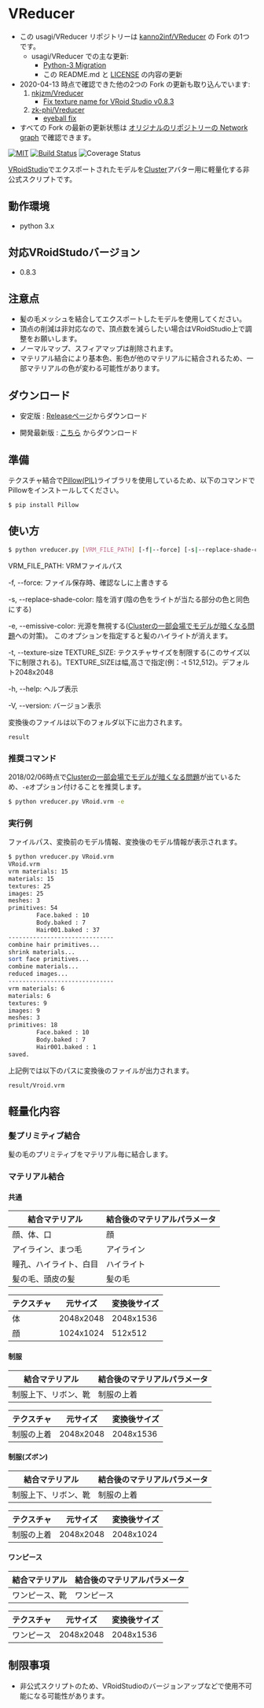 # VReducer

- この usagi/VReducer リポジトリーは [kanno2inf/VReducer](https://github.com/kanno2inf/VReducer/network) の Fork の1つです。
    - usagi/VReducer での主な更新:
        - [Python-3 Migration](https://github.com/usagi/VReducer/tree/python3-migration)
        - この README.md と [LICENSE](LICENSE) の内容の更新
- 2020-04-13 時点で確認できた他の2つの Fork の更新も取り込んでいます:
    1. [nkjzm/Vreducer](https://github.com/nkjzm/VReducer)
        - [Fix texture name for VRoid Studio v0.8.3](https://github.com/nkjzm/VReducer/commit/455400a2d93c944e8ad7daddd0cbfd493bd9fa42)
    2. [zk-phi/Vreducer](https://github.com/zk-phi/VReducer)
        - [eyeball fix](https://github.com/zk-phi/VReducer/commit/e26efc541e47dbb1c7402b66d9c0a87c31814725)
- すべての Fork の最新の更新状態は [オリジナルのリポジトリーの Network graph](https://github.com/kanno2inf/VReducer/network) で確認できます。

[![MIT](https://img.shields.io/github/license/mashape/apistatus.svg)](https://github.com/usagi/VReducer/blob/master/LICENSE)
[![Build Status](https://travis-ci.org/usagi/VReducer.svg?branch=master)](https://travis-ci.org/usagi/VReducer)
![Coverage Status](https://coveralls.io/repos/github/usagi/VReducer/badge.svg?branch=master)

[VRoidStudio](https://vroid.pixiv.net/)でエクスポートされたモデルを[Cluster](https://cluster.mu/)アバター用に軽量化する非公式スクリプトです。

## 動作環境

- python 3.x

## 対応VRoidStudoバージョン

- 0.8.3

## 注意点

- 髪の毛メッシュを結合してエクスポートしたモデルを使用してください。
- 頂点の削減は非対応なので、頂点数を減らしたい場合はVRoidStudio上で調整をお願いします。
- ノーマルマップ、スフィアマップは削除されます。
- マテリアル結合により基本色、影色が他のマテリアルに結合されるため、一部マテリアルの色が変わる可能性があります。

## ダウンロード

- 安定版 : [Releaseページ](https://github.com/usagi/VReducer/releases)からダウンロード

- 開発最新版 : [こちら](https://github.com/usagi/VReducer/archive/master.zip) からダウンロード

## 準備

テクスチャ結合で[Pillow(PIL)](https://github.com/python-pillow/Pillow)ライブラリを使用しているため、以下のコマンドでPillowをインストールしてください。

```
$ pip install Pillow
```

## 使い方

```bash
$ python vreducer.py [VRM_FILE_PATH] [-f|--force] [-s|--replace-shade-color] [-t|--texture-size WIDTH,HEIGHT] [-h|--help] [-V|--version]
```

VRM_FILE_PATH: VRMファイルパス

-f, --force: ファイル保存時、確認なしに上書きする

-s, --replace-shade-color: 陰を消す(陰の色をライトが当たる部分の色と同色にする)

-e, --emissive-color: 光源を無視する([Clusterの一部会場でモデルが暗くなる問題](https://clusterhelp.zendesk.com/hc/ja/articles/360021584012-cluster-v1-6-14-2019-1-8-)への対策)。
このオプションを指定すると髪のハイライトが消えます。

-t, --texture-size TEXTURE_SIZE: テクスチャサイズを制限する(このサイズ以下に制限される)。TEXTURE_SIZEは幅,高さで指定(例：-t 512,512)。デフォルト2048x2048

-h, --help: ヘルプ表示

-V, --version: バージョン表示

変換後のファイルは以下のフォルダ以下に出力されます。

```
result
```

### 推奨コマンド

2018/02/06時点で[Clusterの一部会場でモデルが暗くなる問題](https://clusterhelp.zendesk.com/hc/ja/articles/360021584012-cluster-v1-6-14-2019-1-8-)が出ているため、```-e```オプション付けることを推奨します。

```bash
$ python vreducer.py VRoid.vrm -e
```

### 実行例

ファイルパス、変換前のモデル情報、変換後のモデル情報が表示されます。

```bash
$ python vreducer.py VRoid.vrm
VRoid.vrm
vrm materials: 15
materials: 15
textures: 25
images: 25
meshes: 3
primitives: 54
        Face.baked : 10
        Body.baked : 7
        Hair001.baked : 37
------------------------------
combine hair primitives...
shrink materials...
sort face primitives...
combine materials...
reduced images...
------------------------------
vrm materials: 6
materials: 6
textures: 9
images: 9
meshes: 3
primitives: 18
        Face.baked : 10
        Body.baked : 7
        Hair001.baked : 1
saved.
```

上記例では以下のパスに変換後のファイルが出力されます。

```
result/Vroid.vrm
```

## 軽量化内容

### 髪プリミティブ結合

髪の毛のプリミティブをマテリアル毎に結合します。

### マテリアル結合

#### 共通

| 結合マテリアル | 結合後のマテリアルパラメータ |
| -------------- | ------------------ |
| 顔、体、口 | 顔 |
| アイライン、まつ毛 | アイライン |
| 瞳孔、ハイライト、白目 | ハイライト |
| 髪の毛、頭皮の髪 | 髪の毛 |

| テクスチャ | 元サイズ | 変換後サイズ |
| ---------- | -------- | ------------ |
| 体 | 2048x2048 | 2048x1536 |
| 顔 | 1024x1024 | 512x512 |

#### 制服

| 結合マテリアル | 結合後のマテリアルパラメータ |
| -------------- | ------------------ |
| 制服上下、リボン、靴 | 制服の上着 |

| テクスチャ | 元サイズ | 変換後サイズ |
| ---------- | -------- | ------------ |
| 制服の上着 | 2048x2048 | 2048x1536 |


#### 制服(ズボン)

| 結合マテリアル | 結合後のマテリアルパラメータ |
| -------------- | ------------------ |
| 制服上下、リボン、靴 | 制服の上着 |

| テクスチャ | 元サイズ | 変換後サイズ |
| ---------- | -------- | ------------ |
| 制服の上着 | 2048x2048 | 2048x1024 |


#### ワンピース

| 結合マテリアル | 結合後のマテリアルパラメータ |
| -------------- | ------------------ |
| ワンピース、靴 | ワンピース |

| テクスチャ | 元サイズ | 変換後サイズ |
| ---------- | -------- | ------------ |
| ワンピース | 2048x2048 | 2048x1536 |

## 制限事項

- 非公式スクリプトのため、VRoidStudioのバージョンアップなどで使用不可能になる可能性があります。
